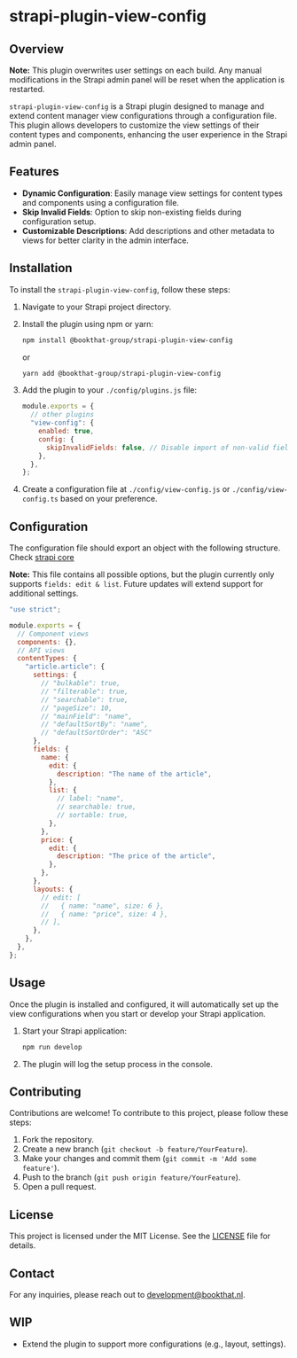 # strapi-plugin-view-config

## Overview

**Note:** This plugin overwrites user settings on each build. Any manual modifications in the Strapi admin panel will be reset when the application is restarted.

`strapi-plugin-view-config` is a Strapi plugin designed to manage and extend content manager view configurations through a configuration file. This plugin allows developers to customize the view settings of their content types and components, enhancing the user experience in the Strapi admin panel.

## Features

- **Dynamic Configuration**: Easily manage view settings for content types and components using a configuration file.
- **Skip Invalid Fields**: Option to skip non-existing fields during configuration setup.
- **Customizable Descriptions**: Add descriptions and other metadata to views for better clarity in the admin interface.

## Installation

To install the `strapi-plugin-view-config`, follow these steps:

1. Navigate to your Strapi project directory.
2. Install the plugin using npm or yarn:

   ```bash
   npm install @bookthat-group/strapi-plugin-view-config
   ```

   or

   ```bash
   yarn add @bookthat-group/strapi-plugin-view-config
   ```

3. Add the plugin to your `./config/plugins.js` file:

   ```javascript
   module.exports = {
     // other plugins
     "view-config": {
       enabled: true,
       config: {
         skipInvalidFields: false, // Disable import of non-valid fields (based on Strapi fields)
       },
     },
   };
   ```

4. Create a configuration file at `./config/view-config.js` or `./config/view-config.ts` based on your preference.

## Configuration

The configuration file should export an object with the following structure.
Check [strapi core](https://github.com/strapi/strapi/blob/fdac61dd05ca665168f51f655f1d165b55ec4231/packages/core/admin/admin/src/types/adminConfiguration.ts#L17)

**Note:** This file contains all possible options, but the plugin currently only supports `fields: edit & list`. Future updates will extend support for additional settings.

```javascript
"use strict";

module.exports = {
  // Component views
  components: {},
  // API views
  contentTypes: {
    "article.article": {
      settings: {
        // "bulkable": true,
        // "filterable": true,
        // "searchable": true,
        // "pageSize": 10,
        // "mainField": "name",
        // "defaultSortBy": "name",
        // "defaultSortOrder": "ASC"
      },
      fields: {
        name: {
          edit: {
            description: "The name of the article",
          },
          list: {
            // label: "name",
            // searchable: true,
            // sortable: true,
          },
        },
        price: {
          edit: {
            description: "The price of the article",
          },
        },
      },
      layouts: {
        // edit: [
        //   { name: "name", size: 6 },
        //   { name: "price", size: 4 },
        // ],
      },
    },
  },
};
```

## Usage

Once the plugin is installed and configured, it will automatically set up the view configurations when you start or develop your Strapi application.

1. Start your Strapi application:

   ```bash
   npm run develop
   ```

2. The plugin will log the setup process in the console.

## Contributing

Contributions are welcome! To contribute to this project, please follow these steps:

1. Fork the repository.
2. Create a new branch (`git checkout -b feature/YourFeature`).
3. Make your changes and commit them (`git commit -m 'Add some feature'`).
4. Push to the branch (`git push origin feature/YourFeature`).
5. Open a pull request.

## License

This project is licensed under the MIT License. See the [LICENSE](LICENSE) file for details.

## Contact

For any inquiries, please reach out to [development@bookthat.nl](mailto:development@bookthat.nl).

## WIP

- Extend the plugin to support more configurations (e.g., layout, settings).

